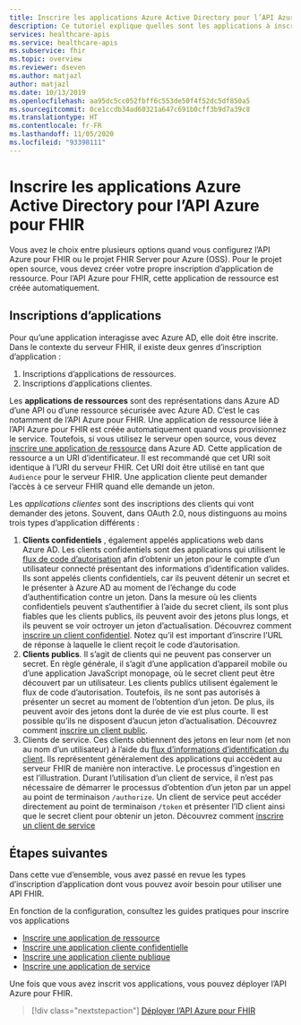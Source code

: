 ```yaml
---
title: Inscrire les applications Azure Active Directory pour l’API Azure pour FHIR
description: Ce tutoriel explique quelles sont les applications à inscrire pour l’API Azure pour FHIR et FHIR Server pour Azure.
services: healthcare-apis
ms.service: healthcare-apis
ms.subservice: fhir
ms.topic: overview
ms.reviewer: dseven
ms.author: matjazl
author: matjazl
ms.date: 10/13/2019
ms.openlocfilehash: aa95dc5cc052fbff6c553de50f4f52dc5df850a5
ms.sourcegitcommit: 0ce1ccdb34ad60321a647c691b0cff3b9d7a39c8
ms.translationtype: HT
ms.contentlocale: fr-FR
ms.lasthandoff: 11/05/2020
ms.locfileid: "93398111"
---
```

# <a name="register-the-azure-active-directory-apps-for-azure-api-for-fhir"></a>Inscrire les applications Azure Active Directory pour l’API Azure pour FHIR

Vous avez le choix entre plusieurs options quand vous configurez l’API Azure pour FHIR ou le projet FHIR Server pour Azure (OSS). Pour le projet open source, vous devez créer votre propre inscription d’application de ressource. Pour l’API Azure pour FHIR, cette application de ressource est créée automatiquement.

## <a name="application-registrations"></a>Inscriptions d’applications

Pour qu’une application interagisse avec Azure AD, elle doit être inscrite. Dans le contexte du serveur FHIR, il existe deux genres d’inscription d’application :

1. Inscriptions d’applications de ressources.
1. Inscriptions d’applications clientes.

Les **applications de ressources** sont des représentations dans Azure AD d’une API ou d’une ressource sécurisée avec Azure AD. C’est le cas notamment de l’API Azure pour FHIR. Une application de ressource liée à l’API Azure pour FHIR est créée automatiquement quand vous provisionnez le service. Toutefois, si vous utilisez le serveur open source, vous devez [inscrire une application de ressource](register-resource-azure-ad-client-app.md) dans Azure AD. Cette application de ressource a un URI d’identificateur. Il est recommandé que cet URI soit identique à l’URI du serveur FHIR. Cet URI doit être utilisé en tant que `Audience` pour le serveur FHIR. Une application cliente peut demander l’accès à ce serveur FHIR quand elle demande un jeton.

Les *applications clientes* sont des inscriptions des clients qui vont demander des jetons. Souvent, dans OAuth 2.0, nous distinguons au moins trois types d’application différents :

1. **Clients confidentiels** , également appelés applications web dans Azure AD. Les clients confidentiels sont des applications qui utilisent le [flux de code d’autorisation](../active-directory/azuread-dev/v1-protocols-oauth-code.md) afin d’obtenir un jeton pour le compte d’un utilisateur connecté présentant des informations d’identification valides. Ils sont appelés clients confidentiels, car ils peuvent détenir un secret et le présenter à Azure AD au moment de l’échange du code d’authentification contre un jeton. Dans la mesure où les clients confidentiels peuvent s’authentifier à l’aide du secret client, ils sont plus fiables que les clients publics, ils peuvent avoir des jetons plus longs, et ils peuvent se voir octroyer un jeton d’actualisation. Découvrez comment [inscrire un client confidentiel](register-confidential-azure-ad-client-app.md). Notez qu’il est important d’inscrire l’URL de réponse à laquelle le client reçoit le code d’autorisation.
1. **Clients publics**. Il s’agit de clients qui ne peuvent pas conserver un secret. En règle générale, il s’agit d’une application d’appareil mobile ou d’une application JavaScript monopage, où le secret client peut être découvert par un utilisateur. Les clients publics utilisent également le flux de code d’autorisation. Toutefois, ils ne sont pas autorisés à présenter un secret au moment de l’obtention d’un jeton. De plus, ils peuvent avoir des jetons dont la durée de vie est plus courte. Il est possible qu’ils ne disposent d’aucun jeton d’actualisation. Découvrez comment [inscrire un client public](register-public-azure-ad-client-app.md).
1. Clients de service. Ces clients obtiennent des jetons en leur nom (et non au nom d’un utilisateur) à l’aide du [flux d’informations d’identification du client](../active-directory/azuread-dev/v1-oauth2-client-creds-grant-flow.md). Ils représentent généralement des applications qui accèdent au serveur FHIR de manière non interactive. Le processus d’ingestion en est l’illustration. Durant l’utilisation d’un client de service, il n’est pas nécessaire de démarrer le processus d’obtention d’un jeton par un appel au point de terminaison `/authorize`. Un client de service peut accéder directement au point de terminaison `/token` et présenter l’ID client ainsi que le secret client pour obtenir un jeton. Découvrez comment [inscrire un client de service](register-service-azure-ad-client-app.md)

## <a name="next-steps"></a>Étapes suivantes

Dans cette vue d’ensemble, vous avez passé en revue les types d’inscription d’application dont vous pouvez avoir besoin pour utiliser une API FHIR.

En fonction de la configuration, consultez les guides pratiques pour inscrire vos applications

* [Inscrire une application de ressource](register-resource-azure-ad-client-app.md)
* [Inscrire une application cliente confidentielle](register-confidential-azure-ad-client-app.md)
* [Inscrire une application cliente publique](register-public-azure-ad-client-app.md)
* [Inscrire une application de service](register-service-azure-ad-client-app.md)

Une fois que vous avez inscrit vos applications, vous pouvez déployer l’API Azure pour FHIR.

>[!div class="nextstepaction"]
>[Déployer l’API Azure pour FHIR](fhir-paas-powershell-quickstart.md)